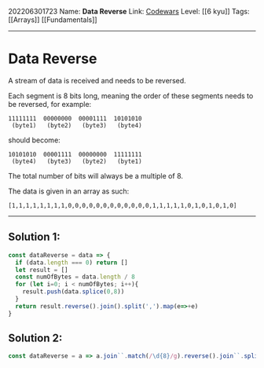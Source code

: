 202206301723
Name: **Data Reverse**
Link: [Codewars](https://www.codewars.com/kata/569d488d61b812a0f7000015)
Level:  [[6 kyu]]
Tags: [[Arrays]] [[Fundamentals]]

---

# Data Reverse

A stream of data is received and needs to be reversed.

Each segment is 8 bits long, meaning the order of these segments needs to be reversed, for example:

```
11111111  00000000  00001111  10101010
 (byte1)   (byte2)   (byte3)   (byte4)
```

should become:

```
10101010  00001111  00000000  11111111
 (byte4)   (byte3)   (byte2)   (byte1)
```

The total number of bits will always be a multiple of 8.

The data is given in an array as such:

```
[1,1,1,1,1,1,1,1,0,0,0,0,0,0,0,0,0,0,0,0,1,1,1,1,1,0,1,0,1,0,1,0]
```

---

## Solution 1:

``` javascript
const dataReverse = data => {
  if (data.length === 0) return []
  let result = []
  const numOfBytes = data.length / 8
  for (let i=0; i < numOfBytes; i++){
    result.push(data.splice(0,8))
  }
  return result.reverse().join().split(',').map(e=>+e)
}
```

## Solution 2:

``` javascript
const dataReverse = a => a.join``.match(/\d{8}/g).reverse().join``.split``.map(Number);
```